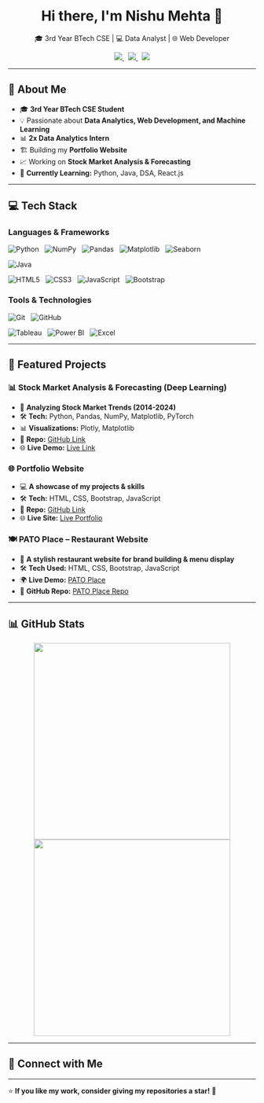 <h1 align="center">Hi there, I'm Nishu Mehta 👋</h1>

<p align="center">
  🎓 3rd Year BTech CSE | 💻 Data Analyst | 🌐 Web Developer  
</p>

<p align="center">
  <a href="https://www.linkedin.com/in/nishu-mehta-9025a323b/">
    <img src="https://img.shields.io/badge/LinkedIn-0077B5?style=for-the-badge&logo=linkedin&logoColor=white">
  </a> &nbsp;
  <a href="https://github.com/NishuMehta">
    <img src="https://img.shields.io/badge/GitHub-181717?style=for-the-badge&logo=github&logoColor=white">
  </a> &nbsp;
  <a href="mailto:mehtanishu018@gmail.com">
    <img src="https://img.shields.io/badge/Email-D14836?style=for-the-badge&logo=gmail&logoColor=white">
  </a>
</p>

---

## 🚀 About Me  
- 🎓 **3rd Year BTech CSE Student**  
- 💡 Passionate about **Data Analytics, Web Development, and Machine Learning**  
- 📊 **2x Data Analytics Intern**  
- 🏗️ Building my **Portfolio Website**  
- 📈 Working on **Stock Market Analysis & Forecasting**  
- 🎯 **Currently Learning:** Python, Java, DSA, React.js  

---

## 💻 Tech Stack  

### **Languages & Frameworks**  
![Python](https://img.shields.io/badge/Python-3776AB?style=for-the-badge&logo=python&logoColor=white) &nbsp;
![NumPy](https://img.shields.io/badge/NumPy-013243?style=for-the-badge&logo=numpy&logoColor=white) &nbsp;
![Pandas](https://img.shields.io/badge/Pandas-150458?style=for-the-badge&logo=pandas&logoColor=white) &nbsp;
![Matplotlib](https://img.shields.io/badge/Matplotlib-008080?style=for-the-badge&logo=matplotlib&logoColor=white) &nbsp;
![Seaborn](https://img.shields.io/badge/Seaborn-00758F?style=for-the-badge&logo=seaborn&logoColor=white)

![Java](https://img.shields.io/badge/Java-ED8B00?style=for-the-badge&logo=java&logoColor=white) 

![HTML5](https://img.shields.io/badge/HTML5-E34F26?style=for-the-badge&logo=html5&logoColor=white) &nbsp;
![CSS3](https://img.shields.io/badge/CSS3-1572B6?style=for-the-badge&logo=css3&logoColor=white) &nbsp;
![JavaScript](https://img.shields.io/badge/JavaScript-F7DF1E?style=for-the-badge&logo=javascript&logoColor=black) &nbsp;
![Bootstrap](https://img.shields.io/badge/Bootstrap-563D7C?style=for-the-badge&logo=bootstrap&logoColor=white)


### **Tools & Technologies**  
![Git](https://img.shields.io/badge/Git-F05032?style=for-the-badge&logo=git&logoColor=white) &nbsp;
![GitHub](https://img.shields.io/badge/GitHub-181717?style=for-the-badge&logo=github&logoColor=white)  

![Tableau](https://img.shields.io/badge/Tableau-E97627?style=for-the-badge&logo=tableau&logoColor=white) &nbsp; 
![Power BI](https://img.shields.io/badge/PowerBI-F2C811?style=for-the-badge&logo=powerbi&logoColor=black) &nbsp;
![Excel](https://img.shields.io/badge/Excel-217346?style=for-the-badge&logo=microsoft-excel&logoColor=white)  

---

## 📌 Featured Projects  

### **📊 Stock Market Analysis & Forecasting (Deep Learning)**  
- 📅 **Analyzing Stock Market Trends (2014-2024)**  
- 🛠️ **Tech:** Python, Pandas, NumPy, Matplotlib, PyTorch  
- 📊 **Visualizations:** Plotly, Matplotlib  
- 🔗 **Repo:** [GitHub Link](https://github.com/NishuMehta/stock-market-analysis)  
- 🌐 **Live Demo:** [Live Link](#)  

### **🌐 Portfolio Website**  
- 💻 **A showcase of my projects & skills**  
- 🛠️ **Tech:** HTML, CSS, Bootstrap, JavaScript  
- 🔗 **Repo:** [GitHub Link](https://github.com/NishuMehta/Portfolio)  
- 🌐 **Live Site:** [Live Portfolio](https://nishumehta.github.io/Portfolio/)  

### **🍽️ PATO Place – Restaurant Website**
- 🍕 **A stylish restaurant website for brand building & menu display**  
- 🛠️ **Tech Used:** HTML, CSS, Bootstrap, JavaScript  
- 🌍 **Live Demo:** [PATO Place](https://nishumehta.github.io/Pato-Place-Custom/)  
- 🔗 **GitHub Repo:** [PATO Place Repo](https://github.com/NishuMehta/Pato-Place-Custom)  
---

## 📊 GitHub Stats  

<p align="center">
  <img src="https://github-readme-stats.vercel.app/api?username=NishuMehta&show_icons=true&theme=radical" width="400px">
  <img src="https://github-readme-streak-stats.herokuapp.com/?user=NishuMehta&theme=radical" width="400px">
</p>

---

## 🤝 Connect with Me  
<!-- 💬 Feel free to reach out if you have any questions or want to collaborate on a project!  
📩 Email: mehtanishu018@gmail.com 
🔗 LinkedIn: (https://www.linkedin.com/in/nishu-mehta-9025a323b/)  
-->
---

⭐ **If you like my work, consider giving my repositories a star!** 🚀  
